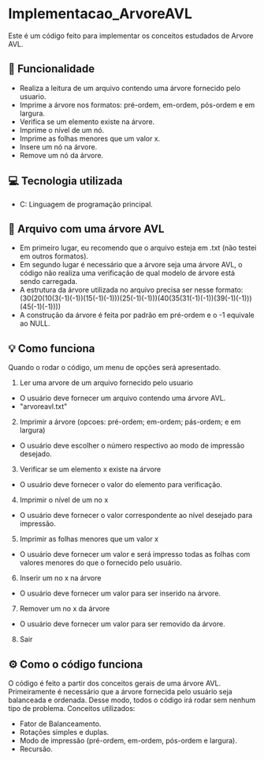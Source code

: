 # Implementacao_ArvoreAVL
 Este é um código feito para implementar os conceitos estudados de Arvore AVL.

 ## 🚀 Funcionalidade
- Realiza a leitura de um arquivo contendo uma árvore fornecido pelo usuario.
- Imprime a árvore nos formatos: pré-ordem, em-ordem, pós-ordem e em largura.
- Verifica se um elemento existe na árvore.
- Imprime o nível de um nó.
- Imprime as folhas menores que um valor x.
- Insere um nó na árvore.
- Remove um nó da árvore.

## 💻 Tecnologia utilizada
- C: Linguagem de programação principal.

## 📁 Arquivo com uma árvore AVL
- Em primeiro lugar, eu recomendo que o arquivo esteja em .txt (não testei em outros formatos). 
- Em segundo lugar é necessário que a árvore seja uma árvore AVL, o código não realiza uma verificação de qual modelo de árvore está sendo carregada.
- A estrutura da árvore utilizada no arquivo precisa ser nesse formato: (30(20(10(3(-1)(-1))(15(-1)(-1)))(25(-1)(-1)))(40(35(31(-1)(-1))(39(-1)(-1)))(45(-1)(-1))))
- A construção da árvore é feita por padrão em pré-ordem e o -1 equivale ao NULL.

 ## 💡 Como funciona
 Quando o rodar o código, um menu de opções será apresentado.
 1. Ler uma arvore de um arquivo fornecido pelo usuario
 - O usuário deve fornecer um arquivo contendo uma árvore AVL.
 - "arvoreavl.txt"

 2. Imprimir a árvore (opcoes: pré-ordem; em-ordem; pás-ordem; e em largura)
 - O usuário deve escolher o número respectivo ao modo de impressão desejado.
 
 3. Verificar se um elemento x existe na árvore
 - O usuário deve fornecer o valor do elemento para verificação.
 
 4. Imprimir o nível de um no x
 - O usuário deve fornecer o valor correspondente ao nível desejado para impressão.
   
 5. Imprimir as folhas menores que um valor x
 - O usuário deve fornecer um valor e será impresso todas as folhas com valores menores do que o fornecido pelo usuário.
    
 6. Inserir um no x na árvore
 - O usuário deve fornecer um valor para ser inserido na árvore.
    
 7. Remover um no x da árvore
 - O usuário deve fornecer um valor para ser removido da árvore.
    
 8. Sair

## ⚙ Como o código funciona

O código é feito a partir dos conceitos gerais de uma árvore AVL. Primeiramente é necessário que a árvore fornecida pelo usuário seja balanceada e ordenada. 
Desse modo, todos o código irá rodar sem nenhum tipo de problema. Conceitos utilizados:
- Fator de Balanceamento.
- Rotações simples e duplas.
- Modo de impressão (pré-ordem, em-ordem, pós-ordem e largura).
- Recursão.
